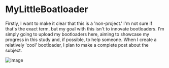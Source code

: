 # MyLittleBoatloader

Firstly, I want to make it clear that this is a 'non-project.' I'm not sure if that's the exact term, but my goal with this isn't to innovate bootloaders. I'm simply going to upload my bootloaders here, aiming to showcase my progress in this study and, if possible, to help someone. When I create a relatively 'cool' bootloader, I plan to make a complete post about the subject.

![image](https://github.com/Gutierre0x80/MyLittleBoatloader/assets/63872706/6cb3aca2-fed4-49f7-a8a4-6932116bf5e4)
